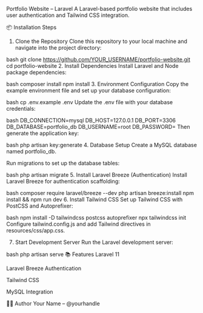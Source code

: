 Portfolio Website – Laravel
A Laravel-based portfolio website that includes user authentication and Tailwind CSS integration.

📦 Installation Steps
1. Clone the Repository
Clone this repository to your local machine and navigate into the project directory:

bash
git clone https://github.com/YOUR_USERNAME/portfolio-website.git
cd portfolio-website
2. Install Dependencies
Install Laravel and Node package dependencies:

bash
composer install
npm install
3. Environment Configuration
Copy the example environment file and set up your database configuration:

bash
cp .env.example .env
Update the .env file with your database credentials:

bash
DB_CONNECTION=mysql
DB_HOST=127.0.0.1
DB_PORT=3306
DB_DATABASE=portfolio_db
DB_USERNAME=root
DB_PASSWORD=
Then generate the application key:

bash
php artisan key:generate
4. Database Setup
Create a MySQL database named portfolio_db.

Run migrations to set up the database tables:

bash
php artisan migrate
5. Install Laravel Breeze (Authentication)
Install Laravel Breeze for authentication scaffolding:

bash
composer require laravel/breeze --dev
php artisan breeze:install
npm install && npm run dev
6. Install Tailwind CSS
Set up Tailwind CSS with PostCSS and Autoprefixer:

bash
npm install -D tailwindcss postcss autoprefixer
npx tailwindcss init
Configure tailwind.config.js and add Tailwind directives in resources/css/app.css.

7. Start Development Server
Run the Laravel development server:

bash
php artisan serve
📚 Features
Laravel 11

Laravel Breeze Authentication

Tailwind CSS

MySQL Integration

🙋‍♂️ Author
Your Name – @yourhandle
